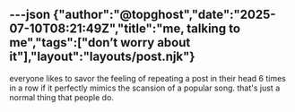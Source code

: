 ---json
{"author":"@topghost","date":"2025-07-10T08:21:49Z","title":"me, talking to me","tags":["don&#x2019;t worry about it"],"layout":"layouts/post.njk"}
---
everyone likes to savor the feeling of repeating a post in their head 6 times in a row if it perfectly mimics the scansion of a popular song. that&#x27;s just a normal thing that people do.
